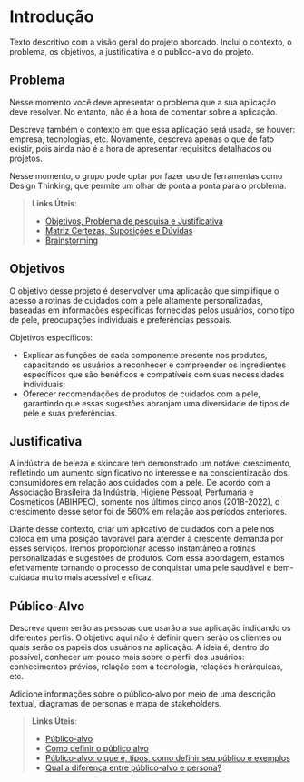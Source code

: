 # Introdução

Texto descritivo com a visão geral do projeto abordado. Inclui o contexto, o problema, os objetivos, a justificativa e o público-alvo do projeto.

## Problema
Nesse momento você deve apresentar o problema que a sua aplicação deve  resolver. No entanto, não é a hora de comentar sobre a aplicação.

Descreva também o contexto em que essa aplicação será usada, se  houver: empresa, tecnologias, etc. Novamente, descreva apenas o que de  fato existir, pois ainda não é a hora de apresentar requisitos  detalhados ou projetos.

Nesse momento, o grupo pode optar por fazer uso  de ferramentas como Design Thinking, que permite um olhar de ponta a ponta para o problema.

> **Links Úteis**:
> - [Objetivos, Problema de pesquisa e Justificativa](https://medium.com/@versioparole/objetivos-problema-de-pesquisa-e-justificativa-c98c8233b9c3)
> - [Matriz Certezas, Suposições e Dúvidas](https://medium.com/educa%C3%A7%C3%A3o-fora-da-caixa/matriz-certezas-suposi%C3%A7%C3%B5es-e-d%C3%BAvidas-fa2263633655)
> - [Brainstorming](https://www.euax.com.br/2018/09/brainstorming/)

## Objetivos

O objetivo desse projeto é desenvolver uma aplicação que simplifique  o acesso a rotinas de cuidados com a pele altamente personalizadas, baseadas em informações específicas fornecidas pelos usuários, como tipo de pele, preocupações individuais e preferências pessoais.

Objetivos específicos:
- Explicar as funções de cada componente presente nos produtos, capacitando os usuários a reconhecer e compreender os ingredientes específicos que são benéficos e compatíveis com suas necessidades individuais;
- Oferecer recomendações de produtos de cuidados com a pele, garantindo que essas sugestões abranjam uma diversidade de tipos de pele e suas preferências.

 

## Justificativa

A indústria de beleza e skincare tem demonstrado um notável crescimento, refletindo um aumento significativo no interesse e na conscientização dos consumidores em relação aos cuidados com a pele. 
De acordo com a Associação Brasileira da Indústria, Higiene Pessoal, Perfumaria e Cosméticos (ABIHPEC), somente nos últimos cinco anos (2018-2022), o crescimento desse setor foi de 560% em relação aos períodos anteriores.

Diante desse contexto, criar um aplicativo de cuidados com a pele nos coloca em uma posição favorável para atender à crescente demanda por esses serviços. Iremos proporcionar acesso instantâneo a rotinas personalizadas e sugestões de produtos. Com essa abordagem, estamos efetivamente tornando o processo de conquistar uma pele saudável e bem-cuidada muito mais acessível e eficaz.

## Público-Alvo

Descreva quem serão as pessoas que usarão a sua aplicação indicando os diferentes perfis. O objetivo aqui não é definir quem serão os clientes ou quais serão os papéis dos usuários na aplicação. A ideia é, dentro do possível, conhecer um pouco mais sobre o perfil dos usuários: conhecimentos prévios, relação com a tecnologia, relações
hierárquicas, etc.

Adicione informações sobre o público-alvo por meio de uma descrição textual, diagramas de personas e mapa de stakeholders.

> **Links Úteis**:
> - [Público-alvo](https://blog.hotmart.com/pt-br/publico-alvo/)
> - [Como definir o público alvo](https://exame.com/pme/5-dicas-essenciais-para-definir-o-publico-alvo-do-seu-negocio/)
> - [Público-alvo: o que é, tipos, como definir seu público e exemplos](https://klickpages.com.br/blog/publico-alvo-o-que-e/)
> - [Qual a diferença entre público-alvo e persona?](https://rockcontent.com/blog/diferenca-publico-alvo-e-persona/)
